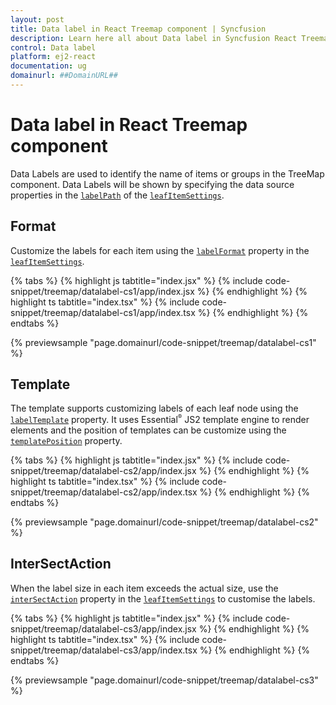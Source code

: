 ```yaml
---
layout: post
title: Data label in React Treemap component | Syncfusion
description: Learn here all about Data label in Syncfusion React Treemap component of Syncfusion Essential JS 2 and more.
control: Data label 
platform: ej2-react
documentation: ug
domainurl: ##DomainURL##
---
```


# Data label in React Treemap component

Data Labels are used to identify the name of items or groups in the TreeMap component. Data Labels will be shown by specifying the data source properties in the [`labelPath`](https://ej2.syncfusion.com/react/documentation/api/treemap/leafItemSettingsModel/#labelpath) of the [`leafItemSettings`](https://ej2.syncfusion.com/react/documentation/api/treemap/#leafitemsettings).

## Format

Customize the labels for each item using the [`labelFormat`](https://ej2.syncfusion.com/react/documentation/api/treemap/leafItemSettingsModel/#labelformat) property in the [`leafItemSettings`](https://ej2.syncfusion.com/react/documentation/api/treemap/#leafitemsettings).

{% tabs %}
{% highlight js tabtitle="index.jsx" %}
{% include code-snippet/treemap/datalabel-cs1/app/index.jsx %}
{% endhighlight %}
{% highlight ts tabtitle="index.tsx" %}
{% include code-snippet/treemap/datalabel-cs1/app/index.tsx %}
{% endhighlight %}
{% endtabs %}

 {% previewsample "page.domainurl/code-snippet/treemap/datalabel-cs1" %}

## Template

The template supports customizing labels of each leaf node using the [`labelTemplate`](https://ej2.syncfusion.com/react/documentation/api/treemap/leafItemSettingsModel/#labeltemplate) property. It uses Essential<sup style="font-size:70%">&reg;</sup> JS2 template engine to render elements and the position of templates can be customize using the [`templatePosition`](https://ej2.syncfusion.com/react/documentation/api/treemap/leafItemSettingsModel/#templateposition) property.

{% tabs %}
{% highlight js tabtitle="index.jsx" %}
{% include code-snippet/treemap/datalabel-cs2/app/index.jsx %}
{% endhighlight %}
{% highlight ts tabtitle="index.tsx" %}
{% include code-snippet/treemap/datalabel-cs2/app/index.tsx %}
{% endhighlight %}
{% endtabs %}

 {% previewsample "page.domainurl/code-snippet/treemap/datalabel-cs2" %}

## InterSectAction

When the label size in each item exceeds the actual size, use the [`interSectAction`](https://ej2.syncfusion.com/react/documentation/api/treemap/leafItemSettingsModel/#intersectaction) property in the [`leafItemSettings`](https://ej2.syncfusion.com/react/documentation/api/treemap/#leafitemsettings) to customise the labels.

{% tabs %}
{% highlight js tabtitle="index.jsx" %}
{% include code-snippet/treemap/datalabel-cs3/app/index.jsx %}
{% endhighlight %}
{% highlight ts tabtitle="index.tsx" %}
{% include code-snippet/treemap/datalabel-cs3/app/index.tsx %}
{% endhighlight %}
{% endtabs %}

 {% previewsample "page.domainurl/code-snippet/treemap/datalabel-cs3" %}